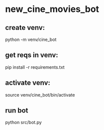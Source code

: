 # new_cine_movies_bot

## create venv:
python -m venv/cine_bot


## get reqs in venv:
pip install -r requirements.txt

## activate venv:
source venv/cine_bot/bin/activate

## run bot
python src/bot.py